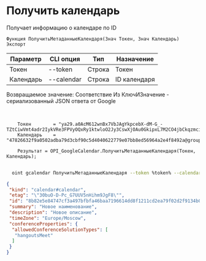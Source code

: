 ﻿---
sidebar_position: 2
---

# Получить календарь
 Получает информацию о календаре по ID



`Функция ПолучитьМетаданныеКалендаря(Знач Токен, Знач Календарь) Экспорт`

  | Параметр | CLI опция | Тип | Назначение |
  |-|-|-|-|
  | Токен | --token | Строка | Токен |
  | Календарь | --calendar | Строка | ID календаря |

  
  Возвращаемое значение:   Соответствие Из КлючИЗначение - сериализованный JSON ответа от Google

<br/>




```bsl title="Пример кода"
    Токен        = "ya29.a0AcM612wnBx7VbJAgYkpcebX-dM-G_-TZtCiwVmt4adr2IykVRe3FPVyOQxRy1ktwloO2Jy3CswXjOAu0GkipxL7M2CO4jbCkqzmci2d7-...";
    Календарь    = "47826632f9a0502adba79d3cbf90c5d4040622779e07bb8ed56964a2e4f8492a@group.calendar.google.com";

    Результат = OPI_GoogleCalendar.ПолучитьМетаданныеКалендаря(Токен, Календарь);
```



```sh title="Пример команды CLI"
    
  oint gcalendar ПолучитьМетаданныеКалендаря --token %token% --calendar %calendar%

```

```json title="Результат"
{
 "kind": "calendar#calendar",
 "etag": "\"30buO-D-Pc_G7UUV5nHihm9JgF8\"",
 "id": "8b82e5e84747cf3a497bfbfa46baa7196614dd8f1211cd2ea79f02d2f9134b03@group.calendar.google.com",
 "summary": "Новое наименование",
 "description": "Новое описание",
 "timeZone": "Europe/Moscow",
 "conferenceProperties": {
  "allowedConferenceSolutionTypes": [
   "hangoutsMeet"
  ]
 }
}
```
